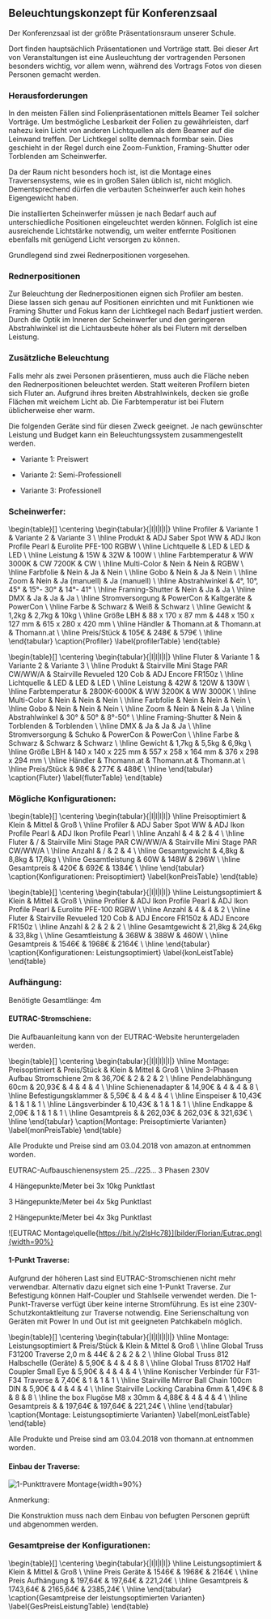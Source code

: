 Beleuchtungskonzept für Konferenzsaal
-------------------------------------

Der Konferenzsaal ist der größte Präsentationsraum unserer Schule.

Dort finden hauptsächlich Präsentationen und Vorträge statt. Bei dieser
Art von Veranstaltungen ist eine Ausleuchtung der vortragenden Personen
besonders wichtig, vor allem wenn, während des Vortrags Fotos von diesen
Personen gemacht werden.

### Herausforderungen

In den meisten Fällen sind Folienpräsentationen mittels Beamer Teil
solcher Vorträge. Um bestmögliche Lesbarkeit der Folien zu
gewährleisten, darf nahezu kein Licht von anderen Lichtquellen als dem
Beamer auf die Leinwand treffen. Der Lichtkegel sollte demnach formbar
sein. Dies geschieht in der Regel durch eine Zoom-Funktion,
Framing-Shutter oder Torblenden am Scheinwerfer.

Da der Raum nicht besonders hoch ist, ist die Montage eines
Traversensystems, wie es in großen Sälen üblich ist, nicht möglich.
Dementsprechend dürfen die verbauten Scheinwerfer auch kein hohes
Eigengewicht haben.

Die installierten Scheinwerfer müssen je nach Bedarf auch auf
unterschiedliche Positionen eingeleuchtet werden können. Folglich ist
eine ausreichende Lichtstärke notwendig, um weiter entfernte Positionen
ebenfalls mit genügend Licht versorgen zu können.

Grundlegend sind zwei Rednerpositionen vorgesehen.

### Rednerpositionen

Zur Beleuchtung der Rednerpositionen eignen sich Profiler am besten.
Diese lassen sich genau auf Positionen einrichten und mit Funktionen wie
Framing Shutter und Fokus kann der Lichtkegel nach Bedarf justiert
werden. Durch die Optik im Inneren der Scheinwerfer und den geringeren
Abstrahlwinkel ist die Lichtausbeute höher als bei Flutern mit derselben
Leistung.

### Zusätzliche Beleuchtung

Falls mehr als zwei Personen präsentieren, muss auch die Fläche neben
den Rednerpositionen beleuchtet werden. Statt weiteren Profilern bieten
sich Fluter an. Aufgrund ihres breiten Abstrahlwinkels, decken sie große
Flächen mit weichem Licht ab. Die Farbtemperatur ist bei Flutern
üblicherweise eher warm.

Die folgenden Geräte sind für diesen Zweck geeignet. Je nach gewünschter
Leistung und Budget kann ein Beleuchtungssystem zusammengestellt werden.

-   Variante 1: Preiswert

-   Variante 2: Semi-Professionell

-   Variante 3: Professionell


### Scheinwerfer:

\begin{table}[]
\centering
\begin{tabular}{|l|l|l|l|}
\hline
Profiler        & Variante 1        & Variante 2             & Variante 3            \\ \hline
Produkt         & ADJ Saber Spot WW & ADJ Ikon Profile Pearl & Eurolite PFE-100 RGBW \\ \hline
Lichtquelle     & LED               & LED                    & LED                   \\ \hline
Leistung        & 15W               & 32W                    & 100W                  \\ \hline
Farbtemperatur  & WW 3000K          & CW 7200K               & CW                    \\ \hline
Multi-Color     & Nein              & Nein                   & RGBW                  \\ \hline
Farbfolie       & Nein              & Ja                     & Nein                  \\ \hline
Gobo            & Nein              & Ja                     & Nein                  \\ \hline
Zoom            & Nein              & Ja (manuell)           & Ja (manuell)          \\ \hline
Abstrahlwinkel  & 4°, 10°, 45°      & 15°- 30°               & 14°- 41°              \\ \hline
Framing-Shutter & Nein              & Ja                     & Ja                    \\ \hline
DMX             & Ja                & Ja                     & Ja                    \\ \hline
Stromversorgung & PowerCon          & Kaltgeräte             & PowerCon              \\ \hline
Farbe           & Schwarz           & Weiß                   & Schwarz               \\ \hline
Gewicht         & 1,2kg             & 2,7kg                  & 10kg                  \\ \hline
Größe LBH       & 88 x 170 x 87 mm  & 448 x 150 x 127 mm     & 615 x 280 x 420 mm    \\ \hline
Händler         & Thomann.at        & Thomann.at             & Thomann.at            \\ \hline
Preis/Stück     & 105€              & 248€                   & 579€                  \\ \hline
\end{tabular}
\caption{Profiler}
\label{profilerTable}
\end{table}

\begin{table}[]
\centering
\begin{tabular}{|l|l|l|l|}
\hline
Fluter          & Variante 1                        & Variante 2                  & Variante 3         \\ \hline
Produkt         & Stairville Mini Stage PAR CW/WW/A & Stairville Revueled 120 Cob & ADJ Encore FR150z  \\ \hline
Lichtquelle     & LED                               & LED                         & LED                \\ \hline
Leistung        & 42W                               & 120W                        & 130W               \\ \hline
Farbtemperatur  & 2800K-6000K                       & WW 3200K                    & WW 3000K           \\ \hline
Multi-Color     & Nein                              & Nein                        & Nein               \\ \hline
Farbfolie       & Nein                              & Nein                        & Nein               \\ \hline
Gobo            & Nein                              & Nein                        & Nein               \\ \hline
Zoom            & Nein                              & Nein                        & Ja                 \\ \hline
Abstrahlwinkel  & 30°                               & 50°                         & 8°-50°             \\ \hline
Framing-Shutter & Nein                              & Torblenden                  & Torblenden         \\ \hline
DMX             & Ja                                & Ja                          & Ja                 \\ \hline
Stromversorgung & Schuko                            & PowerCon                    & PowerCon           \\ \hline
Farbe           & Schwarz                           & Schwarz                     & Schwarz            \\ \hline
Gewicht         & 1,7kg                             & 5,5kg                       & 6,9kg              \\ \hline
Größe LBH       & 140 x 140 x 225 mm                & 557 x 258 x 164 mm          & 376 x 298 x 294 mm \\ \hline
Händler         & Thomann.at                        & Thomann.at                  & Thomann.at         \\ \hline
Preis/Stück     & 98€                               & 277€                        & 488€               \\ \hline
\end{tabular}
\caption{Fluter}
\label{fluterTable}
\end{table}

### Mögliche Konfigurationen:

\begin{table}[]
\centering
\begin{tabular}{|l|l|l|l|}
\hline
Preisoptimiert & Klein             & Mittel                            & Groß                              \\ \hline
Profiler       & ADJ Saber Spot WW & ADJ Ikon Profile Pearl            & ADJ Ikon Profile Pearl            \\ \hline
Anzahl         & 4                 & 2                                 & 4                                 \\ \hline
Fluter         & /                 & Stairville Mini Stage PAR CW/WW/A & Stairville Mini Stage PAR CW/WW/A \\ \hline
Anzahl         & /                 & 2                                 & 4                                 \\ \hline
Gesamtgewicht  & 4,8kg             & 8,8kg                             & 17,6kg                            \\ \hline
Gesamtleistung & 60W               & 148W                              & 296W                              \\ \hline
Gesamtpreis    & 420€              & 692€                              & 1384€                             \\ \hline
\end{tabular}
\caption{Konfigurationen: Preisoptimiert}
\label{konPreisTable}
\end{table}

\begin{table}[]
\centering
\begin{tabular}{|l|l|l|l|}
\hline
Leistungsoptimiert & Klein                       & Mittel                 & Groß                  \\ \hline
Profiler           & ADJ Ikon Profile Pearl      & ADJ Ikon Profile Pearl & Eurolite PFE-100 RGBW \\ \hline
Anzahl             & 4                           & 4                      & 2                     \\ \hline
Fluter             & Stairville Revueled 120 Cob & ADJ Encore FR150z      & ADJ Encore FR150z     \\ \hline
Anzahl             & 2                           & 2                      & 2                     \\ \hline
Gesamtgewicht      & 21,8kg                      & 24,6kg                 & 33,8kg                \\ \hline
Gesamtleistung     & 368W                        & 388W                   & 460W                  \\ \hline
Gesamtpreis        & 1546€                       & 1968€                  & 2164€                 \\ \hline
\end{tabular}
\caption{Konfigurationen: Leistungsoptimiert}
\label{konLeistTable}
\end{table}

### Aufhängung:

Benötigte Gesamtlänge: 4m

#### EUTRAC-Stromschiene:

Die Aufbauanleitung kann von der EUTRAC-Website heruntergeladen werden.

\begin{table}[]
\centering
\begin{tabular}{|l|l|l|l|l|}
\hline
Montage: Preisoptimiert         & Preis/Stück & Klein   & Mittel  & Groß    \\ \hline
3-Phasen Aufbau Stromschiene 2m & 36,70€      & 2       & 2       & 2       \\ \hline
Pendelabhängung 60cm            & 20,93€      & 4       & 4       & 4       \\ \hline
Schienenadapter                 & 14,90€      & 4       & 4       & 8       \\ \hline
Befestigungsklammer             & 5,59€       & 4       & 4       & 4       \\ \hline
Einspeiser                      & 10,43€      & 1       & 1       & 1       \\ \hline
Längsverbinder                  & 10,43€      & 1       & 1       & 1       \\ \hline
Endkappe                        & 2,09€       & 1       & 1       & 1       \\ \hline
Gesamtpreis                     &             & 262,03€ & 262,03€ & 321,63€ \\ \hline
\end{tabular}
\caption{Montage: Preisoptimierte Varianten}
\label{monPreisTable}
\end{table}

Alle Produkte und Preise sind am 03.04.2018 von amazon.at entnommen
worden.

EUTRAC-Aufbauschienensystem 25.../225... 3 Phasen 230V

4 Hängepunkte/Meter bei 3x 10kg Punktlast

3 Hängepunkte/Meter bei 4x 5kg Punktlast

2 Hängepunkte/Meter bei 4x 3kg Punktlast

![EUTRAC Montage\quelle{https://bit.ly/2IsHc78}](bilder/Florian/Eutrac.png){width=90%}

#### 1-Punkt Traverse:

Aufgrund der höheren Last sind EUTRAC-Stromschienen nicht mehr
verwendbar. Alternativ dazu eignet sich eine 1-Punkt Traverse. Zur
Befestigung können Half-Coupler und Stahlseile verwendet werden. Die
1-Punkt-Traverse verfügt über keine interne Stromführung. Es ist eine
230V-Schutzkontaktleitung zur Traverse notwendig. Eine Serienschaltung
von Geräten mit Power In und Out ist mit geeigneten Patchkabeln möglich.

\begin{table}[]
\centering
\begin{tabular}{|l|l|l|l|l|}
\hline
Montage: Leistungsoptimiert                & Preis/Stück & Klein   & Mittel  & Groß    \\ \hline
Global Truss F31200 Traverse 2,0 m         & 44€         & 2       & 2       & 2       \\ \hline
Global Truss 812 Halbschelle (Geräte)      & 5,90€       & 4       & 4       & 8       \\ \hline
Global Truss 81702 Half Coupler Small Eye  & 5,90€       & 4       & 4       & 4       \\ \hline
Konischer Verbinder für F31-F34 Traverse   & 7,40€       & 1       & 1       & 1       \\ \hline
Stairville Mirror Ball Chain 100cm DIN     & 5,90€       & 4       & 4       & 4       \\ \hline
Stairville Locking Carabina 6mm            & 1,49€       & 8       & 8       & 8       \\ \hline
the box Flugöse M8 x 30mm                  & 4,88€       & 4       & 4       & 4       \\ \hline
Gesamtpreis                                &             & 197,64€ & 197,64€ & 221,24€ \\ \hline
\end{tabular}
\caption{Montage: Leistungsoptimierte Varianten}
\label{monLeistTable}
\end{table}

Alle Produkte und Preise sind am 03.04.2018 von thomann.at entnommen
worden.

#### Einbau der Traverse:

![1-Punkttravere Montage](bilder/Florian/TrussMontage){width=90%}

Anmerkung:

Die Konstruktion muss nach dem Einbau von befugten Personen geprüft und
abgenommen werden.

### Gesamtpreise der Konfigurationen:

\begin{table}[]
\centering
\begin{tabular}{|l|l|l|l|}
\hline
Leistungsoptimiert & Klein    & Mittel   & Groß     \\ \hline
Preis Geräte       & 1546€    & 1968€    & 2164€    \\ \hline
Preis Aufhängung   & 197,64€  & 197,64€  & 221,24€  \\ \hline
Gesamtpreis        & 1743,64€ & 2165,64€ & 2385,24€ \\ \hline
\end{tabular}
\caption{Gesamtpreise der leistungsoptimierten Varianten}
\label{GesPreisLeistungTable}
\end{table}
